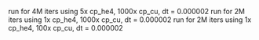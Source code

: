 run for 4M iters using 5x cp_he4, 1000x cp_cu, dt = 0.000002
run for 2M iters using 1x cp_he4, 1000x cp_cu, dt = 0.000002
run for 2M iters using 1x cp_he4, 100x cp_cu, dt = 0.000002
